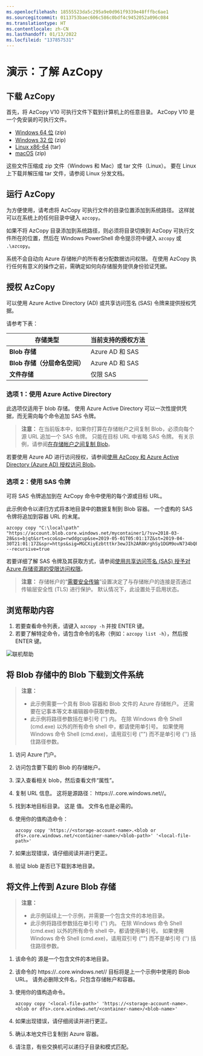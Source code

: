 ```yaml
---
ms.openlocfilehash: 18555523da5c295a9e0d961f9339e48fffbc6ae1
ms.sourcegitcommit: 0113753baec606c586c0bdf4c9452052a096c084
ms.translationtype: HT
ms.contentlocale: zh-CN
ms.lasthandoff: 01/13/2022
ms.locfileid: "137857531"
---
```

# <a name="demonstration-explore-azcopy"></a>演示：了解 AzCopy

## <a name="download-azcopy"></a>下载 AzCopy

首先，将 AzCopy V10 可执行文件下载到计算机上的任意目录。 AzCopy V10 是一个免安装的可执行文件。

- [Windows 64 位](https://aka.ms/downloadazcopy-v10-windows) (zip)
- [Windows 32 位](https://aka.ms/downloadazcopy-v10-windows-32bit) (zip)
- [Linux x86-64](https://aka.ms/downloadazcopy-v10-linux) (tar)
- [macOS](https://aka.ms/downloadazcopy-v10-mac) (zip)

这些文件压缩成 zip 文件（Windows 和 Mac）或 tar 文件（Linux）。 要在 Linux 上下载并解压缩 tar 文件，请参阅 Linux 分发文档。

## <a name="run-azcopy"></a>运行 AzCopy

为方便使用，请考虑将 AzCopy 可执行文件的目录位置添加到系统路径。 这样就可以在系统上的任何目录中键入 `azcopy`。

如果不将 AzCopy 目录添加到系统路径，则必须将目录切换到 AzCopy 可执行文件所在的位置，然后在 Windows PowerShell 命令提示符中键入 `azcopy` 或 `.\azcopy`。

系统不会自动向 Azure 存储帐户的所有者分配数据访问权限。 在使用 AzCopy 执行任何有意义的操作之前，需确定如何向存储服务提供身份验证凭据。 

## <a name="authorize-azcopy"></a>授权 AzCopy

可以使用 Azure Active Directory (AD) 或共享访问签名 (SAS) 令牌来提供授权凭据。

请参考下表：

| 存储类型 | 当前支持的授权方法 |
|--|--|
|**Blob 存储** | Azure AD 和 SAS |
|**Blob 存储（分层命名空间）** | Azure AD 和 SAS |
|**文件存储** | 仅限 SAS |

### <a name="option-1-use-azure-active-directory"></a>选项 1：使用 Azure Active Directory

此选项仅适用于 blob 存储。 使用 Azure Active Directory 可以一次性提供凭据，而无需向每个命令追加 SAS 令牌。  

> **注意：** 在当前版本中，如果你打算在存储帐户之间复制 Blob，必须向每个源 URL 追加一个 SAS 令牌。 只能在目标 URL 中省略 SAS 令牌。 有关示例，请参阅[在存储帐户之间复制 Blob](https://docs.microsoft.com/azure/storage/common/storage-use-azcopy-v10#transfer-data)。

若要使用 Azure AD 进行访问授权，请参阅[使用 AzCopy 和 Azure Active Directory (Azure AD) 授权访问 Blob](https://docs.microsoft.com/azure/storage/common/storage-use-azcopy-authorize-azure-active-directory)。

### <a name="option-2-use-a-sas-token"></a>选项 2：使用 SAS 令牌

可将 SAS 令牌追加到在 AzCopy 命令中使用的每个源或目标 URL。

此示例命令以递归方式将本地目录中的数据复制到 Blob 容器。 一个虚构的 SAS 令牌将追加到容器 URL 的末尾。

```azcopy
azcopy copy "C:\local\path" "https://account.blob.core.windows.net/mycontainer1/?sv=2018-03-28&ss=bjqt&srt=sco&sp=rwddgcup&se=2019-05-01T05:01:17Z&st=2019-04-30T21:01:17Z&spr=https&sig=MGCXiyEzbtttkr3ewJIh2AR8KrghSy1DGM9ovN734bQF4%3D" --recursive=true
```

若要详细了解 SAS 令牌及其获取方式，请参阅[使用共享访问签名 (SAS) 授予对 Azure 存储资源的受限访问权限](https://docs.microsoft.com/azure/storage/common/storage-sas-overview)。

> **注意：** 存储帐户的“[需要安全传输](storage-require-secure-transfer.md)”设置决定了与存储帐户的连接是否通过传输层安全性 (TLS) 进行保护。 默认情况下，此设置处于启用状态。   

## <a name="explore-the-help"></a>浏览帮助内容

1. 若要查看命令列表，请键入 `azcopy -h` 并按 ENTER 键。
2. 若要了解特定命令，请包含命令的名称（例如：`azcopy list -h`），然后按 ENTER 键。

![联机帮助](Images/azcopy-inline-help.png)

## <a name="download-a-blob-from-blob-storage-to-the-file-system"></a>将 Blob 存储中的 Blob 下载到文件系统

>**注意：**
>- 此示例需要一个具有 Blob 容器和 Blob 文件的 Azure 存储帐户。 还需要在记事本等文本编辑器中获取参数。
>- 此示例将路径参数括在单引号 ('') 内。 在除 Windows 命令 Shell (cmd.exe) 以外的所有命令 shell 中，都请使用单引号。 如果使用 Windows 命令 Shell (cmd.exe)，请用双引号 ("") 而不是单引号 ('') 括住路径参数。

1. 访问 Azure 门户。
2. 访问包含要下载的 Blob 的存储帐户。
3. 深入查看相关 blob，然后查看文件“属性”。
4. 复制 URL 信息。 这将是源路径： https://<storage-account-name>.<blob or dfs>.core.windows.net/<container-name>/<blob-path>。
5. 找到本地目标目录。 这是 <local-file-path> 值。 文件名也是必需的。
6. 使用你的值构造命令：

    ```
    azcopy copy 'https://<storage-account-name>.<blob or dfs>.core.windows.net/<container-name>/<blob-path>' '<local-file-path>'
    ```
    
7. 如果出现错误，请仔细阅读并进行更正。
8. 验证 blob 是否已下载到本地目录。 

## <a name="upload-files-to-azure-blob-storage"></a>将文件上传到 Azure Blob 存储

>**注意：**
>- 此示例延续上一个示例，并需要一个包含文件的本地目录。
>- 此示例将路径参数括在单引号 ('') 内。 在除 Windows 命令 Shell (cmd.exe) 以外的所有命令 shell 中，都请使用单引号。 如果使用 Windows 命令 Shell (cmd.exe)，请用双引号 ("") 而不是单引号 ('') 括住路径参数。

1. 该命令的 <local-file-path> 源是一个包含文件的本地目录。 
2. 该命令的 https://<storage-account-name>.<blob or dfs>.core.windows.net/<container-name>/<blob-name> 目标将是上一个示例中使用的 Blob URL。 请务必删除文件名，只包含存储帐户和容器。 
3. 使用你的值构造命令。

    ```
    azcopy copy '<local-file-path>' 'https://<storage-account-name>.<blob or dfs>.core.windows.net/<container-name>/<blob-name>'
    ```

5. 如果出现错误，请仔细阅读并进行更正。
6. 确认本地文件已复制到 Azure 容器。 
7. 请注意，有些交换机可以递归子目录和模式匹配。
